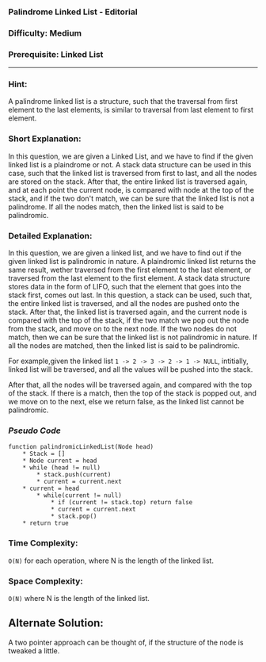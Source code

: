 ### **Palindrome Linked List - Editorial**
### **Difficulty: Medium**
### **Prerequisite: Linked List**
---
### **Hint**:
A palindrome linked list is a structure, such that the traversal from first element to the last elements, is similar to traversal from last element to first element.

### **Short Explanation**:
In this question, we are given a Linked List, and we have to find if the given linked list is a plaindrome or not. A stack data structure can be used in this case, such that the linked list is traversed from first to last, and all the nodes are stored on the stack. After that, the entire linked list is traversed again, and at each point the current node, is compared with node at the top of the stack, and if the two don't match, we can be sure that the linked list is not a palindrome. If all the nodes match, then the linked list is said to be palindromic.

### **Detailed Explanation**:
In this question, we are given a linked list, and we have to find out if the given linked list is palindromic in nature. A plaindromic linked list returns the same result, wether traversed from the first element to the last element, or traversed from the last element to the first element.
A stack data structure stores data in the form of LIFO, such that the element that goes into the stack first, comes out last. In this question, a stack can be used, such that, the entire linked list is traversed, and all the nodes are pushed onto the stack. After that, the linked list is traversed again, and the current node is compared with the top of the stack, if the two match we pop out the node from the stack, and move on to the next node. If the two nodes do not match, then we can be sure that the linked list is not palindromic in nature. If all the nodes are matched, then the linked list is said to be palindromic.

For example,given the linked list `1 -> 2 -> 3 -> 2 -> 1 -> NULL`, intitially, linked list will be traversed, and all the values will be pushed into the stack.

After that, all the nodes will be traversed again, and compared with the top of the stack. If there is a match, then the top of the stack is popped out, and we move on to the next, else we return false, as the linked list cannot be palindromic.

### *Pseudo Code*
	function palindromicLinkedList(Node head)
		* Stack = []
		* Node current = head
		* while (head != null)
			* stack.push(current)
			* current = current.next
		* current = head
			* while(current != null)
				* if (current != stack.top) return false
				* current = current.next
				* stack.pop()
		* return true
		

### Time Complexity:

`O(N)` for each operation, where N is the length of the linked list.

### Space Complexity:

`O(N)` where N is the length of the linked list.

## Alternate Solution:
A two pointer approach can be thought of, if the structure of the node is tweaked a little.